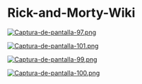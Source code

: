 # Rick-and-Morty-Wiki

[![Captura-de-pantalla-97.png](https://i.postimg.cc/MpWZ5jHh/Captura-de-pantalla-97.png)](https://postimg.cc/F7BQszjZ)

[![Captura-de-pantalla-101.png](https://i.postimg.cc/j2HKQsbx/Captura-de-pantalla-101.png)](https://postimg.cc/hQtHKRv6)

[![Captura-de-pantalla-99.png](https://i.postimg.cc/RFnvh7pn/Captura-de-pantalla-99.png)](https://postimg.cc/mzRv6Hsb)

[![Captura-de-pantalla-100.png](https://i.postimg.cc/hvWcdXNZ/Captura-de-pantalla-100.png)](https://postimg.cc/YG35cCrQ)
